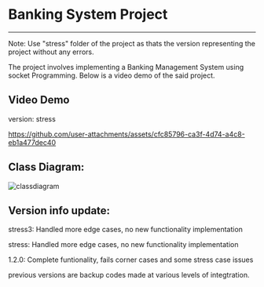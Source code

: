 # Banking System Project
_________________________
Note: Use "stress" folder of the project as thats the version representing the project without any errors.

The project involves implementing a Banking Management System using socket Programming. Below is a video demo of the said project.

## Video Demo
version: stress

https://github.com/user-attachments/assets/cfc85796-ca3f-4d74-a4c8-eb1a477dec40




## Class Diagram:

![classdiagram](https://github.com/user-attachments/assets/6d4d6a76-54fd-45fa-81bd-4811a345c4bd)

## Version info update:
stress3: Handled more edge cases, no new functionality implementation

stress: Handled more edge cases, no new functionality implementation

1.2.0: Complete funtionality, fails corner cases and some stress case issues

previous versions are backup codes made at various levels of integtration.
